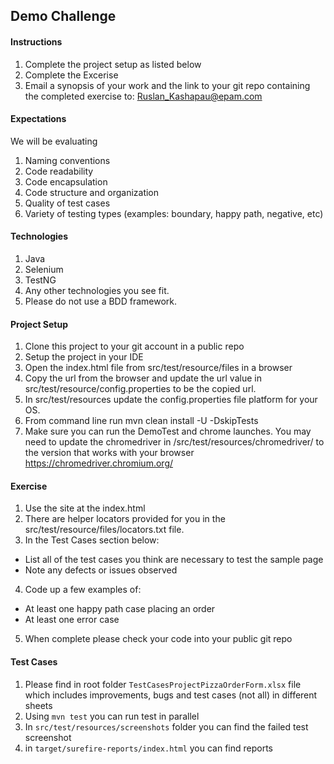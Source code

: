 ## Demo Challenge

#### Instructions

1. Complete the project setup as listed below
2. Complete the Excerise
3. Email a synopsis of your work and the link to your git repo containing the completed exercise to:
   Ruslan_Kashapau@epam.com

#### Expectations

We will be evaluating

1. Naming conventions
2. Code readability
3. Code encapsulation
4. Code structure and organization
5. Quality of test cases
6. Variety of testing types (examples: boundary, happy path, negative, etc)

#### Technologies

1. Java
2. Selenium
3. TestNG
4. Any other technologies you see fit.
5. Please do not use a BDD framework.

#### Project Setup

1. Clone this project to your git account in a public repo
2. Setup the project in your IDE
3. Open the index.html file from src/test/resource/files in a browser
4. Copy the url from the browser and update the url value in src/test/resource/config.properties to
   be the copied url.
5. In src/test/resources update the config.properties file platform for your OS.
6. From command line run mvn clean install -U -DskipTests
7. Make sure you can run the DemoTest and chrome launches. You may need to update the chromedriver
   in /src/test/resources/chromedriver/ to the version that works with your browser
   https://chromedriver.chromium.org/

#### Exercise

1. Use the site at the index.html
2. There are helper locators provided for you in the src/test/resource/files/locators.txt file.
3. In the Test Cases section below:

- List all of the test cases you think are necessary to test the sample page
- Note any defects or issues observed

4. Code up a few examples of:

- At least one happy path case placing an order
- At least one error case

5. When complete please check your code into your public git repo

#### Test Cases


1. Please find in root folder `TestCasesProjectPizzaOrderForm.xlsx` file which includes improvements, 
    bugs and test cases (not all) in different sheets
2. Using ```mvn test``` you can run test in parallel 
3. In ```src/test/resources/screenshots``` folder you can find the failed test screenshot
4. in ```target/surefire-reports/index.html``` you can find reports 

